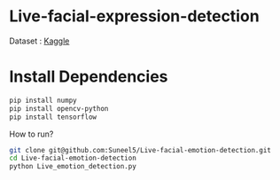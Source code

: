 # Live-facial-expression-detection

Dataset : [Kaggle](https://www.kaggle.com/deadskull7/fer2013)

# Install Dependencies
```bash
pip install numpy
pip install opencv-python
pip install tensorflow
```
How to run?

```bash
git clone git@github.com:Suneel5/Live-facial-emotion-detection.git
cd Live-facial-emotion-detection
python Live_emotion_detection.py
```
